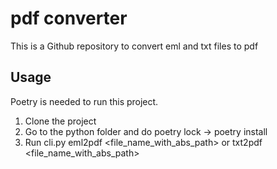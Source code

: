 # pdf converter

This is a Github repository to convert eml and txt files to pdf 

## Usage

Poetry is needed to run this project. 

1. Clone the project
2. Go to the python folder and do poetry lock -> poetry install
3. Run cli.py eml2pdf <file_name_with_abs_path> or txt2pdf <file_name_with_abs_path>

